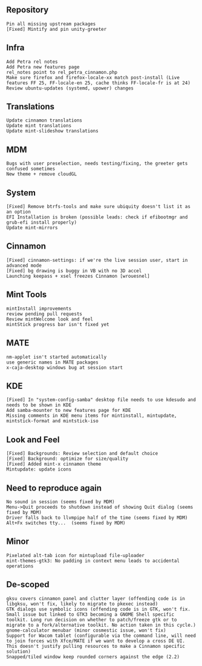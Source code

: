 Repository
----------
	Pin all missing upstream packages
	[Fixed] Mintify and pin unity-greeter
	
Infra	
-----
	Add Petra rel notes
	Add Petra new features page
	rel_notes point to rel_petra_cinnamon.php
	Make sure firefox and firefox-locale-xx match post-install (Live features FF 25, FF-locale-en 25, cache thinks FF-locale-fr is at 24)
	Review ubuntu-updates (systemd, upower) changes

Translations
------------
	Update cinnamon translations
	Update mint translations
	Update mint-slideshow translations
	
MDM
---	
	Bugs with user preselection, needs testing/fixing, the greeter gets confused sometimes
	New theme + remove cloudGL	
	
System
------	
	[Fixed] Remove btrfs-tools and make sure ubiquity doesn't list it as an option
	EFI Installation is broken (possible leads: check if efibootmgr and grub-efi install properly)
	Update mint-mirrors	
	
Cinnamon
--------
	[Fixed] cinnamon-settings: if we're the live session user, start in advanced mode	
	[Fixed] bg drawing is buggy in VB with no 3D accel
	Launching keepass + xsel freezes Cinnamon [wrouesnel]	

Mint Tools
----------
	mintInstall improvements
	review pending pull requests
	Review mintWelcome look and feel
	mintStick progress bar isn't fixed yet
	
MATE
----
	nm-applet isn't started automatically
	use generic names in MATE packages
	x-caja-desktop windows bug at session start	

KDE
---
	[Fixed] In "system-config-samba" desktop file needs to use kdesudo and needs to be shown in KDE
	Add samba-mounter to new features page for KDE
	Missing comments in KDE menu items for mintinstall, mintupdate, mintstick-format and mintstick-iso

Look and Feel
-------------	
	[Fixed] Backgrounds: Review selection and default choice
	[Fixed] Background: optimize for size/quality	
	[Fixed] Added mint-x cinnamon theme
	Mintupdate: update icons



Need to reproduce again
-----------------------
	No sound in session (seems fixed by MDM)
	Menu->Quit proceeds to shutdown instead of showing Quit dialog (seems fixed by MDM)
	Driver falls back to llvmpipe half of the time (seems fixed by MDM)
	Alt+Fx switches tty...	(seems fixed by MDM)	

Minor
-----
	Pixelated alt-tab icon for mintupload file-uploader
	mint-themes-gtk3: No padding in context menu leads to accidental operations

De-scoped
---------	
	gksu covers cinnamon panel and clutter layer (offending code is in libgksu, won't fix, likely to migrate to pkexec instead)
	GTK dialogs use symbolic icons (offending code is in GTK, won't fix. Small issue but linked to GTK3 becoming a GNOME Shell specific toolkit. Long run decision on whether to patch/freeze gtk or to migrate to a fork/alternative toolkit. No action taken in this cycle.)
	gnome-calculator menubar (minor cosmestic issue, won't fix)
	Support for Wacom tablet (configurable via the command line, will need to join forces with Xfce/MATE if we want to develop a cross DE UI. This doesn't justify pulling resources to make a Cinnamon specific solution)
	Snapped/tiled window keep rounded corners against the edge (2.2)

